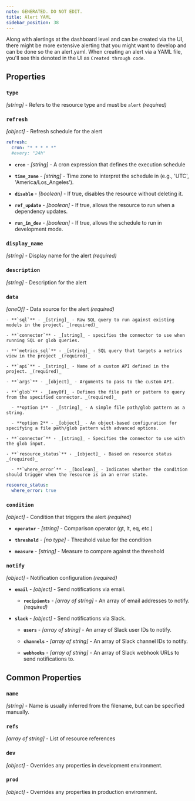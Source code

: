 ```yaml
---
note: GENERATED. DO NOT EDIT.
title: Alert YAML
sidebar_position: 38
---
```


Along with alertings at the dashboard level and can be created via the UI, there might be more extensive alerting that you might want to develop and can be done so the an alert.yaml. When creating an alert via a YAML file, you'll see this denoted in the UI as `Created through code`.

## Properties

### `type`

_[string]_ - Refers to the resource type and must be `alert` _(required)_

### `refresh`

_[object]_ - Refresh schedule for the alert
  ```yaml
  refresh:
    cron: "* * * * *"
    #every: "24h"
  ```
 

  - **`cron`** - _[string]_ - A cron expression that defines the execution schedule 

  - **`time_zone`** - _[string]_ - Time zone to interpret the schedule in (e.g., 'UTC', 'America/Los_Angeles'). 

  - **`disable`** - _[boolean]_ - If true, disables the resource without deleting it. 

  - **`ref_update`** - _[boolean]_ - If true, allows the resource to run when a dependency updates. 

  - **`run_in_dev`** - _[boolean]_ - If true, allows the schedule to run in development mode. 

### `display_name`

_[string]_ - Display name for the alert _(required)_

### `description`

_[string]_ - Description for the alert 

### `data`

_[oneOf]_ - Data source for the alert _(required)_

    - **`sql`** - _[string]_ - Raw SQL query to run against existing models in the project. _(required)_

    - **`connector`** - _[string]_ - specifies the connector to use when running SQL or glob queries. 

    - **`metrics_sql`** - _[string]_ - SQL query that targets a metrics view in the project _(required)_

    - **`api`** - _[string]_ - Name of a custom API defined in the project. _(required)_

    - **`args`** - _[object]_ - Arguments to pass to the custom API. 

    - **`glob`** - _[anyOf]_ - Defines the file path or pattern to query from the specified connector. _(required)_

      - **option 1** - _[string]_ - A simple file path/glob pattern as a string.

      - **option 2** - _[object]_ - An object-based configuration for specifying a file path/glob pattern with advanced options.

    - **`connector`** - _[string]_ - Specifies the connector to use with the glob input. 

    - **`resource_status`** - _[object]_ - Based on resource status _(required)_

      - **`where_error`** - _[boolean]_ - Indicates whether the condition should trigger when the resource is in an error state. 

```yaml
resource_status:
  where_error: true
```


### `condition`

_[object]_ - Condition that triggers the alert _(required)_

  - **`operator`** - _[string]_ - Comparison operator (gt, lt, eq, etc.) 

  - **`threshold`** - _[no type]_ - Threshold value for the condition 

  - **`measure`** - _[string]_ - Measure to compare against the threshold 

### `notify`

_[object]_ - Notification configuration _(required)_

  - **`email`** - _[object]_ - Send notifications via email. 

    - **`recipients`** - _[array of string]_ - An array of email addresses to notify. _(required)_

  - **`slack`** - _[object]_ - Send notifications via Slack. 

    - **`users`** - _[array of string]_ - An array of Slack user IDs to notify. 

    - **`channels`** - _[array of string]_ - An array of Slack channel IDs to notify. 

    - **`webhooks`** - _[array of string]_ - An array of Slack webhook URLs to send notifications to. 

## Common Properties

### `name`

_[string]_ - Name is usually inferred from the filename, but can be specified manually. 

### `refs`

_[array of string]_ - List of resource references 

### `dev`

_[object]_ - Overrides any properties in development environment. 

### `prod`

_[object]_ - Overrides any properties in production environment. 